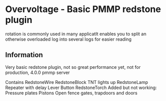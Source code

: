 # Overvoltage - Basic PMMP redstone plugin
rotation is commonly used in many applicatIt enables you to split an otherwise overloaded log into several logs for easier reading



## Information




Very basic redstone plugin, not so great performance yet, not for production, 4.0.0 pmmp server

 
Contains      RedstoneWire     RedstoneBlock     TNT lights up     RedstoneLamp     Repeater with delay     Lever     Button     RedstoneTorch 
Added but not working:      Pressure plates     Pistons     Open fence gates, trapdoors and doors 
 
